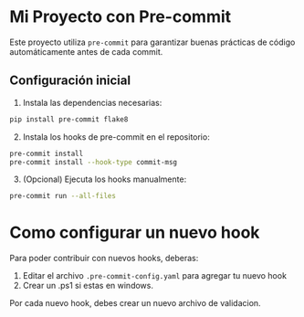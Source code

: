 # Mi Proyecto con Pre-commit

Este proyecto utiliza `pre-commit` para garantizar buenas prácticas de código automáticamente antes de cada commit.

## Configuración inicial

1. Instala las dependencias necesarias:
```bash
pip install pre-commit flake8
```

2. Instala los hooks de pre-commit en el repositorio:
```bash
pre-commit install
pre-commit install --hook-type commit-msg
```

3. (Opcional) Ejecuta los hooks manualmente:
```bash
pre-commit run --all-files
```

# Como configurar un nuevo hook

Para poder contribuir con nuevos hooks, deberas:

1. Editar el archivo `.pre-commit-config.yaml` para agregar tu nuevo hook
2. Crear un .ps1 si estas en windows.

Por cada nuevo hook, debes crear un nuevo archivo de validacion.
